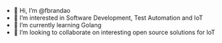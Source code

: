 - 👋 Hi, I’m @fbrandao
- 👀 I’m interested in Software Development, Test Automation and IoT
- 🌱 I’m currently learning Golang
- 💞️ I’m looking to collaborate on interesting open source solutions for IoT

<!---
fbrandao/fbrandao is a ✨ special ✨ repository because its `README.md` (this file) appears on your GitHub profile.
You can click the Preview link to take a look at your changes.
--->

